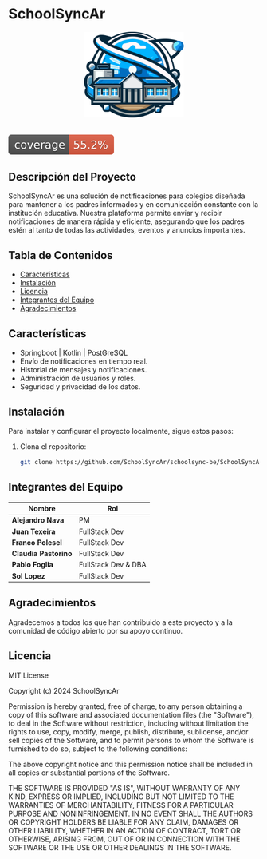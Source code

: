 # **School**SyncAr

<div style="text-align: center;">
  <img src="https://github.com/SchoolSyncAr/schoolsync-fe/raw/dev/public/images/logo.svg" alt="SchoolSyncAr Logo" width="200"/>
  <br/>
  <br/>
</div>

![codecov](https://raw.githubusercontent.com/SchoolSyncAr/schoolsync-be/5d1868123111e27a525c75c13ddc018fabbd6932/.github/badges/jacoco.svg)

## Descripción del Proyecto

SchoolSyncAr es una solución de notificaciones para colegios diseñada para mantener a los padres informados y en comunicación constante con la institución educativa. Nuestra plataforma permite enviar y recibir notificaciones de manera rápida y eficiente, asegurando que los padres estén al tanto de todas las actividades, eventos y anuncios importantes.

## Tabla de Contenidos

- [Características](#características)
- [Instalación](#instalación)
- [Licencia](#licencia)
- [Integrantes del Equipo](#integrantes-del-equipo)
- [Agradecimientos](#agradecimientos)

## Características
- Springboot | Kotlin | PostGreSQL
- Envío de notificaciones en tiempo real.
- Historial de mensajes y notificaciones.
- Administración de usuarios y roles.
- Seguridad y privacidad de los datos.

## Instalación

Para instalar y configurar el proyecto localmente, sigue estos pasos:

1. Clona el repositorio:
   ```bash
   git clone https://github.com/SchoolSyncAr/schoolsync-be/SchoolSyncAr.git

## Integrantes del Equipo

| Nombre              | Rol              |
|---------------------|------------------|
| **Alejandro Nava**  | PM               |
| **Juan Texeira**    | FullStack Dev    |
| **Franco Polesel**  | FullStack Dev    |
| **Claudia Pastorino**| FullStack Dev   |
| **Pablo Foglia**    | FullStack Dev & DBA |
| **Sol Lopez**       | FullStack Dev    |

## Agradecimientos
Agradecemos a todos los que han contribuido a este proyecto y a la comunidad de código abierto por su apoyo continuo.

## Licencia

MIT License

Copyright (c) 2024 SchoolSyncAr

Permission is hereby granted, free of charge, to any person obtaining a copy
of this software and associated documentation files (the "Software"), to deal
in the Software without restriction, including without limitation the rights
to use, copy, modify, merge, publish, distribute, sublicense, and/or sell
copies of the Software, and to permit persons to whom the Software is
furnished to do so, subject to the following conditions:

The above copyright notice and this permission notice shall be included in all
copies or substantial portions of the Software.

THE SOFTWARE IS PROVIDED "AS IS", WITHOUT WARRANTY OF ANY KIND, EXPRESS OR
IMPLIED, INCLUDING BUT NOT LIMITED TO THE WARRANTIES OF MERCHANTABILITY,
FITNESS FOR A PARTICULAR PURPOSE AND NONINFRINGEMENT. IN NO EVENT SHALL THE
AUTHORS OR COPYRIGHT HOLDERS BE LIABLE FOR ANY CLAIM, DAMAGES OR OTHER
LIABILITY, WHETHER IN AN ACTION OF CONTRACT, TORT OR OTHERWISE, ARISING FROM,
OUT OF OR IN CONNECTION WITH THE SOFTWARE OR THE USE OR OTHER DEALINGS IN THE
SOFTWARE.